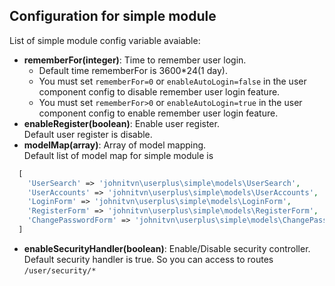 Configuration for simple module
---

List of simple module config variable avaiable:

+ <b>rememberFor(integer)</b>: Time to remember user login. <BR>
  + Default time rememberFor is 3600*24(1 day). 
  + You must set `rememberFor=0` or `enableAutoLogin=false` in the user component config to disable remember user login feature. 
  + You must set `rememberFor>0`  or `enableAutoLogin=true` in the user component config to enable remember user login feature.
+ <b>enableRegister(boolean)</b>:  Enable user register. <BR>
Default user register is disable.
+ <b>modelMap(array)</b>: Array of model mapping.<BR>
Default list of model map for simple module is
````php
  [
    'UserSearch' => 'johnitvn\userplus\simple\models\UserSearch',
    'UserAccounts' => 'johnitvn\userplus\simple\models\UserAccounts',
    'LoginForm' => 'johnitvn\userplus\simple\models\LoginForm',
    'RegisterForm' => 'johnitvn\userplus\simple\models\RegisterForm',
    'ChangePasswordForm' => 'johnitvn\userplus\simple\models\ChangePasswordForm',
  ]
````
+ <b>enableSecurityHandler(boolean)</b>: Enable/Disable security controller. 
Default security handler is true. So you can access to routes `/user/security/*`

